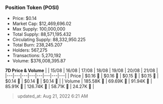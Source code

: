 
  ### Position Token (POSI)
  - Price: $0.14
  - Market Cap: $12,469,696.02
  - Max Supply: 100,000,000
  - Total Supply: 88,571,195.432
  - Circulating Supply: 88,332,950.225
  - Total Burn: 238,245.207
  - Holders: 567,275
  - Transactions: 5,270,192
  - Volume: $376,008,395.87

  **7D Price & Volume**
  | | 15&#x2F;08 | 16&#x2F;08 | 17&#x2F;08 | 18&#x2F;08 | 19&#x2F;08 | 20&#x2F;08 | 21&#x2F;08 |
  |---|---|---|---|---|---|---|---|
  | Price | $0.16 🚀 | $0.16 🚀 | $0.15 🔻 | $0.15 🔻 | $0.14 🔻 | $0.14 🔻 | $0.14 🚀 |
  | Volume | 185.58K 🚀 | 69.69K 🔻 | 91.94K 🚀 | 85.91K 🔻 | 126.74K 🚀 | 58.71K 🔻 | 24.27K 🔻 |

  > updated_at: Aug 21, 2022 6:21 AM

